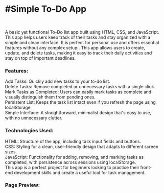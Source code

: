 <h1>#Simple To-Do App  </h1>
<br>
<p>
A basic yet functional To-Do list app built using HTML, CSS, and JavaScript. This app helps users keep track of their tasks and stay organized with a simple and clean interface. It is perfect for personal use and offers essential features without any complex setup.. This app allows users to create, update, and delete tasks, making it easy to track their daily activities and stay on top of important deadlines.        
</p>

<h3>Features: </h3>

Add Tasks: Quickly add new tasks to your to-do list. <br>
Delete Tasks: Remove completed or unnecessary tasks with a single click.<br>
Mark Tasks as Completed: Users can easily mark tasks as complete and visually distinguish them from pending ones.<br>
Persistent List: Keeps the task list intact even if you refresh the page using localStorage.<br>
Simple Interface: A straightforward, minimalist design that's easy to use, with no unnecessary clutter.<br>

<h3>Technologies Used:</h3>

HTML: Structure of the app, including task input fields and buttons.<br>
CSS: Styling for a clean, user-friendly design that adapts to different screen sizes.<br>
JavaScript: Functionality for adding, removing, and marking tasks as completed, with persistence across sessions using localStorage.<br>
This app is a perfect project for beginners looking to practice their front-end development skills and create a useful tool for task management.

<h3>Page Preview:</h3>




